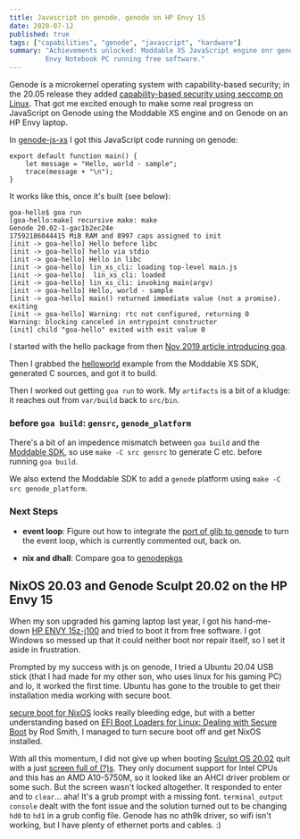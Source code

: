 ```yaml
---
title: Javascript on genode, genode on HP Envy 15
date: 2020-07-12
published: true
tags: ["capabilities", "genode", "javascript", "hardware"]
summary: "Achievements unlocked: Moddable XS JavaScript engine onr genode and HP
         Envy Notebook PC running free software."
---
```


Genode is a microkernel operating system with capability-based
security; in the 20.05 release they added [capability-based security
using seccomp on Linux][lxcap]. That got me excited enough to make
some real progress on JavaScript on Genode using the Moddable XS
engine and on Genode on an HP Envy laptop.

[lxcap]: https://genode.org/documentation/release-notes/20.05#Capability-based_security_using_seccomp_on_Linux

In [genode-js-xs](https://github.com/dckc/genode-js-xs) I got this
JavaScript code running on genode:

```
export default function main() {
    let message = "Hello, world - sample";
    trace(message + "\n");
}
```

It works like this, once it's built (see below):

```
goa-hello$ goa run
[goa-hello:make] recursive make: make
Genode 20.02-1-gac1b2ec24e
17592186044415 MiB RAM and 8997 caps assigned to init
[init -> goa-hello] Hello before libc
[init -> goa-hello] hello via stdio
[init -> goa-hello] Hello in libc
[init -> goa-hello] lin_xs_cli: loading top-level main.js
[init -> goa-hello]  lin_xs_cli: loaded
[init -> goa-hello] lin_xs_cli: invoking main(argv)
[init -> goa-hello] Hello, world - sample
[init -> goa-hello] main() returned immediate value (not a promise). exiting
[init -> goa-hello] Warning: rtc not configured, returning 0
Warning: blocking canceled in entrypoint constructor
[init] child "goa-hello" exited with exit value 0
```

I started with the hello package from then [Nov 2019 article
introducing goa](https://genodians.org/nfeske/2019-11-25-goa).

Then I grabbed the
[helloworld](https://github.com/Moddable-OpenSource/moddable/tree/public/examples/helloworld)
example from the Moddable XS SDK, generated C sources, and got it to
build.

Then I worked out getting `goa run` to work. My `artifacts` is
a bit of a kludge: it reaches out from `var/build` back to `src/bin`.

### before `goa build`: `gensrc`, `genode_platform`

There's a bit of an impedence mismatch between `goa build` and the
[Moddable SDK](https://github.com/Moddable-OpenSource/moddable/), so
use `make -C src gensrc` to generate C etc. before running `goa
build`.

We also extend the Moddable SDK to add a `genode` platform
using `make -C src genode_platform`.

### Next Steps

  - **event loop**: Figure out how to integrate the [port of glib to
    genode](https://github.com/genodelabs/genode-world/blob/master/ports/glib.port)
    to turn the event loop, which is currently commented out, back on.

  - **nix and dhall**: Compare goa to [genodepkgs](https://git.sr.ht/~ehmry/genodepkgs)


## NixOS 20.03 and Genode Sculpt 20.02 on the HP Envy 15

When my son upgraded his gaming laptop last year, I got his
hand-me-down [HP ENVY
15z-j100](https://support.hp.com/us-en/product/hp-envy-15-j100-notebook-pc-series/5401187/model/6521450?sku=E1R44AV)
and tried to boot it from free software.  I got Windows so messed up
that it could neither boot nor repair itself, so I set it aside in
frustration.

Prompted by my success with js on genode, I tried a Ubuntu 20.04 USB
stick (that I had made for my other son, who uses linux for his gaming
PC) and lo, it worked the first time. Ubuntu has gone to the trouble
to get their installation media working with secure boot.

[secure boot for NixOS](https://github.com/NixOS/nixpkgs/pull/53901)
looks really bleeding edge, but with a better understanding based on
[EFI Boot Loaders for Linux: Dealing with Secure
Boot](https://www.rodsbooks.com/efi-bootloaders/secureboot.html#hp705)
by Rod Smith, I managed to turn secure boot off and get NixOS installed.

With all this momentum, I did not give up when booting [Sculpt OS
20.02](https://genode.org/download/sculpt) quit with a just [screen
full of \(?\)s](https://github.com/alex-ab/g2fg/issues/1). They only
document support for Intel CPUs and this has an AMD A10-5750M, so it
looked like an AHCI driver problem or some such. But the screen wasn't
locked altogether. It responded to enter and to `clear`... aha!  It's
a grub prompt with a missing font. `terminal_output console` dealt
with the font issue and the solution turned out to be changing `hd0`
to `hd1` in a grub config file. Genode has no ath9k driver, so wifi
isn't working, but I have plenty of ethernet ports and cables. :)
